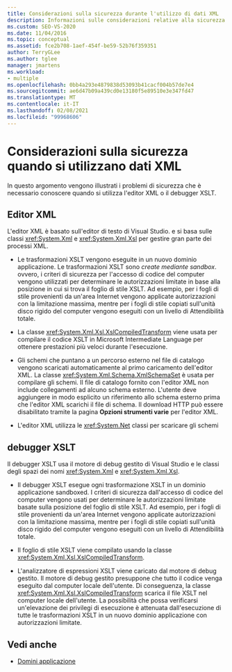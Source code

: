 ```yaml
---
title: Considerazioni sulla sicurezza durante l'utilizzo di dati XML
description: Informazioni sulle considerazioni relative alla sicurezza quando si utilizzano dati XML nell'editor XML o nel debugger XSLT.
ms.custom: SEO-VS-2020
ms.date: 11/04/2016
ms.topic: conceptual
ms.assetid: fce2b708-1aef-454f-be59-52b76f359351
author: TerryGLee
ms.author: tglee
manager: jmartens
ms.workload:
- multiple
ms.openlocfilehash: 0bb4a293e4879838d53093b41cacf004b57de7e4
ms.sourcegitcommit: ae6d47b09a439cd0e13180f5e89510e3e347fd47
ms.translationtype: MT
ms.contentlocale: it-IT
ms.lasthandoff: 02/08/2021
ms.locfileid: "99968606"
---
```

# <a name="security-considerations-when-working-with-xml-data"></a>Considerazioni sulla sicurezza quando si utilizzano dati XML

In questo argomento vengono illustrati i problemi di sicurezza che è necessario conoscere quando si utilizza l'editor XML o il debugger XSLT.

## <a name="xml-editor"></a>Editor XML

L'editor XML è basato sull'editor di testo di Visual Studio. e si basa sulle classi <xref:System.Xml> e <xref:System.Xml.Xsl> per gestire gran parte dei processi XML.

- Le trasformazioni XSLT vengono eseguite in un nuovo dominio applicazione. Le trasformazioni XSLT sono *create mediante sandbox*. ovvero, i criteri di sicurezza per l'accesso di codice del computer vengono utilizzati per determinare le autorizzazioni limitate in base alla posizione in cui si trova il foglio di stile XSLT. Ad esempio, per i fogli di stile provenienti da un'area Internet vengono applicate autorizzazioni con la limitazione massima, mentre per i fogli di stile copiati sull'unità disco rigido del computer vengono eseguiti con un livello di Attendibilità totale.

- La classe <xref:System.Xml.Xsl.XslCompiledTransform> viene usata per compilare il codice XSLT in Microsoft Intermediate Language per ottenere prestazioni più veloci durante l'esecuzione.

- Gli schemi che puntano a un percorso esterno nel file di catalogo vengono scaricati automaticamente al primo caricamento dell'editor XML. La classe <xref:System.Xml.Schema.XmlSchemaSet> è usata per compilare gli schemi. Il file di catalogo fornito con l'editor XML non include collegamenti ad alcuno schema esterno. L'utente deve aggiungere in modo esplicito un riferimento allo schema esterno prima che l'editor XML scarichi il file di schema. Il download HTTP può essere disabilitato tramite la pagina **Opzioni strumenti varie** per l'editor XML.

- L'editor XML utilizza le <xref:System.Net> classi per scaricare gli schemi

## <a name="xslt-debugger"></a>debugger XSLT

Il debugger XSLT usa il motore di debug gestito di Visual Studio e le classi degli spazi dei nomi <xref:System.Xml> e <xref:System.Xml.Xsl>.

- Il debugger XSLT esegue ogni trasformazione XSLT in un dominio applicazione sandboxed. I criteri di sicurezza dall'accesso di codice del computer vengono usati per determinare le autorizzazioni limitate basate sulla posizione del foglio di stile XSLT. Ad esempio, per i fogli di stile provenienti da un'area Internet vengono applicate autorizzazioni con la limitazione massima, mentre per i fogli di stile copiati sull'unità disco rigido del computer vengono eseguiti con un livello di Attendibilità totale.

- Il foglio di stile XSLT viene compilato usando la classe <xref:System.Xml.Xsl.XslCompiledTransform>.

- L'analizzatore di espressioni XSLT viene caricato dal motore di debug gestito. Il motore di debug gestito presuppone che tutto il codice venga eseguito dal computer locale dell'utente. Di conseguenza, la classe <xref:System.Xml.Xsl.XslCompiledTransform> scarica il file XSLT nel computer locale dell'utente. La possibilità che possa verificarsi un'elevazione dei privilegi di esecuzione è attenuata dall'esecuzione di tutte le trasformazioni XSLT in un nuovo dominio applicazione con autorizzazioni limitate.

## <a name="see-also"></a>Vedi anche

- [Domini applicazione](/dotnet/framework/app-domains/application-domains)